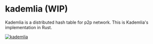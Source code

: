 # kademlia (WIP)

Kademlia is a distributed hash table for p2p network. This is Kademlia's implementation in Rust.

[![kademlia](https://github.com/SarthakMakhija/kademlia/actions/workflows/build.yml/badge.svg)](https://github.com/SarthakMakhija/kademlia/actions/workflows/build.yml)
